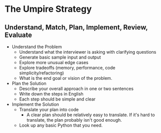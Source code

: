 # The Umpire Strategy
## Understand, Match, Plan, Implement, Review, Evaluate
* Understand the Problem
    - Understand what the interviewer is asking with clarifying questions
    - Generate basic sample input and output
    - Explore more unusual edge cases
    - Explore tradeoffs (memory, performance, code simplicity/refactoring)
    * What is the end goal or vision of the problem.
* Plan the Solution
    - Describe your overall approach in one or two sentences
    - Write down the steps in English
    - Each step should be simple and clear
*  Implement the Solution
    - Translate your plan into code
        - A clear plan should be relatively easy to translate. If it's hard to translate, the plan probably isn't good enough.
    - Look up any basic Python that you need.
